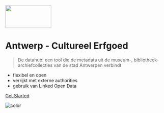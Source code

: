 <!-- _coverpage.md -->

<img src="http://cdn.antwerpen.be/digipolis_branding_scss/5.0.0/assets/images/digipolis-logo.svg" alt="" width="144" height="72">

# Antwerp - Cultureel Erfgoed

> De datahub: een tool die de metadata uit de museum-, bibliotheek- archiefcollecties van de stad Antwerpen verbindt

- flexibel en open
- verrijkt met externe authorities 
- gebruik van Linked Open Data

<!-- [GitHub](https://github.com/meersmi/ace) -->
[Get Started](#main)

![color](#0057b7)
